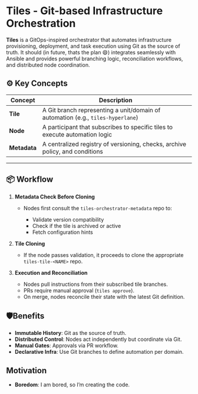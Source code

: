 # Tiles - Git-based Infrastructure Orchestration

**Tiles** is a GitOps-inspired orchestrator that automates infrastructure provisioning, deployment, and task execution using Git as the source of truth. It should (in future, thats the plan 😄) integrates seamlessly with Ansible and provides powerful branching logic, reconciliation workflows, and distributed node coordination.

## ⚙️ Key Concepts

| Concept      | Description                                                                     |
| ------------ | ------------------------------------------------------------------------------- |
| **Tile**     | A Git branch representing a unit/domain of automation (e.g., `tiles-hyperlane`) |
| **Node**     | A participant that subscribes to specific tiles to execute automation logic     |
| **Metadata** | A centralized registry of versioning, checks, archive policy, and conditions    |

---

## 📦 Workflow

1. **Metadata Check Before Cloning**

   * Nodes first consult the `tiles-orchestrator-metadata` repo to:

     * Validate version compatibility
     * Check if the tile is archived or active
     * Fetch configuration hints

2. **Tile Cloning**

   * If the node passes validation, it proceeds to clone the appropriate `tiles-tile-<NAME>` repo.

3. **Execution and Reconciliation**

   * Nodes pull instructions from their subscribed tile branches.
   * PRs require manual approval (`tiles approve`).
   * On merge, nodes reconcile their state with the latest Git definition.

## 🛡️Benefits
* **Immutable History**: Git as the source of truth.
* **Distributed Control**: Nodes act independently but coordinate via Git.
* **Manual Gates**: Approvals via PR workflow.
* **Declarative Infra**: Use Git branches to define automation per domain.



## Motivation

* **Boredom**: I am bored, so I’m creating the code.
